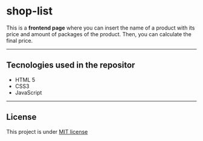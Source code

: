 # shop-list
This is a **frontend page** where you can insert the name of a product with its price and amount of packages of the product. Then, you can calculate the final price.

---

## Tecnologies used in the repositor
- HTML 5
- CSS3
- JavaScript

---

## License

This project is under [MIT license](LICENSE)
